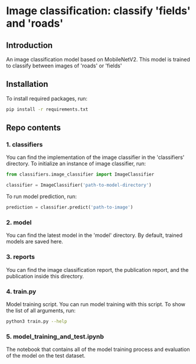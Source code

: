 # Image classification: classify 'fields' and 'roads'
## Introduction
An image classification model based on MobileNetV2. This model is trained to classify between images of 'roads' or 'fields'
## Installation
To install required packages, run:
```bash
pip install -r requirements.txt
```
## Repo contents
### 1. classifiers
You can find the implementation of the image classifier in the 'classifiers' directory.
To initialize an instance of image classifier, run:
```python
from classifiers.image_classifier import ImageClassifier

classifier = ImageClassifier('path-to-model-directory')
```
To run model prediction, run:
```python
prediction = classifier.predict('path-to-image')
```

### 2. model
You can find the latest model in the 'model' directory. By default, trained models are saved here.

### 3. reports
You can find the image classification report, the publication report, and the publication inside this directory.

### 4. train.py
Model training script. You can run model training with this script. To show the list of all arguments, run:
```bash
python3 train.py --help
```

### 5. model_training_and_test.ipynb
The notebook that contains all of the model training process and evaluation of the model on the test dataset.

